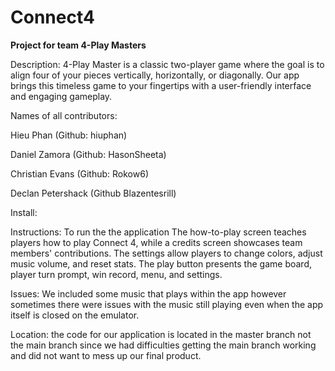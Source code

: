 # Connect4
**Project for team 4-Play Masters**

Description:
4-Play Master is a classic two-player game where the goal is to align four of your pieces vertically, horizontally, or diagonally. Our app brings this timeless game to your fingertips with a user-friendly interface and engaging gameplay.

Names of all contributors:

  Hieu Phan (Github: hiuphan)

  Daniel Zamora (Github: HasonSheeta)

  Christian Evans (Github: Rokow6)

  Declan Petershack (Github Blazentesrill)

Install:


Instructions: To run the the application 
The how-to-play screen teaches players how to play Connect 4, while a credits screen showcases team members' contributions. The settings allow players to change colors, adjust music volume, and reset stats. The play button presents the game board, player turn prompt, win record, menu, and settings.

Issues: We included some music that plays within the app however sometimes there were issues with the music still playing even when the app itself is closed on the emulator. 

Location: the code for our application is located in the master branch not the main branch since we had difficulties getting the main branch working and did not want to mess up our final product.




